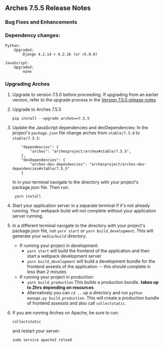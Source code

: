 Arches 7.5.5 Release Notes
--------------------------

### Bug Fixes and Enhancements

### Dependency changes:
```
Python:
    Upgraded:
        Django 4.2.14 > 4.2.16 (or <5.0.0)

JavaScript:
    Upgraded:
        none
```

### Upgrading Arches

1. Upgrade to version 7.5.0 before proceeding. If upgrading from an earlier version, refer to the upgrade process in the [Version 7.5.0 release notes](https://github.com/archesproject/arches/blob/dev/7.5.x/releases/7.5.0.md)

2. Upgrade to Arches 7.5.5
    ```
    pip install --upgrade arches==7.5.5
    ```

3. Update the JavaScript dependencies and devDependencies:
    In the project's `package.json` file change arches from `stable/7.5.0` to `stable/7.5.5`:
    ```    
        "dependencies": {
            "arches": "archesproject/arches#stable/7.5.5",
        },
        "devDependencies": {
            "arches-dev-dependencies": "archesproject/arches-dev-dependencies#stable/7.5.5"
        }
    ```
    In in your terminal navigate to the directory with your project's package.json file. Then run:

        yarn install


4. Start your application server in a separate terminal if it's not already running. Your webpack build will not complete without your application server running.

5. In a different terminal navigate to the directory with your project's package.json file, run `yarn start` or `yarn build_development`. This will generate your `media/build` directory.
   - If running your project in development:
     -  `yarn start` will build the frontend of the application and then start a webpack development server
      - `yarn build_development` will build a development bundle for the frontend assests of the application -- this should complete in less than 2 minutes
    - If running your project in production:
      - `yarn build_production` This builds a production bundle. **takes up to 2hrs depending on resources**
      - Alternatively you can `cd ..` up a directory and run `python manage.py build_production`. This will create a production bundle of frontend assessts and also call `collectstatic`.


6. If you are running Arches on Apache, be sure to run:

    ```
    collectstatic
    ```
    and restart your server:
    ```
    sudo service apache2 reload
    ```
